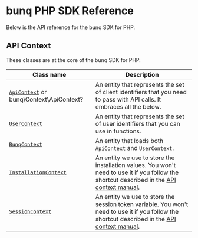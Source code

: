 # bunq PHP SDK Reference

Below is the API reference for the bunq SDK for PHP.

## API Context

These classes are at the core of the bunq SDK for PHP.

| Class name  | Description | 
| ------------- | ------------- |
| [`ApiContext`](https://github.com/lexym/sdk_php/blob/develop/docs/classes/ApiContext.md) or bunq\Context\ApiContext? | An entity that represents the set of client identifiers that you need to pass with API calls. It embraces all the below.|
| [`UserContext`](src/Context/UserContext.php) | An entity that represents the set of user identifiers that you can use in functions. |
| [`BunqContext`](src/Context/BunqContext.php) | An entity that loads both `ApiContext` and `UserContext`. |
| [`InstallationContext`](src/Context/InstallationContext.php) | An entity we use to store the installation values. You won't need to use it if you follow the shortcut described in the [API context manual](sdk_php#usage). |
| [`SessionContext`](src/Context/SessionContext.php) | An entity we use to store the session token variable. You won't need to use it if you follow the shortcut described in the [API context manual](sdk_php#usage). |
